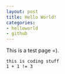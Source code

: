 ```yaml
---
layout: post
title: Hello World!
categories: 
- helloworld
- github
---
```



This is a test page =).

    this is coding stuff
    1 + 1 != 3
